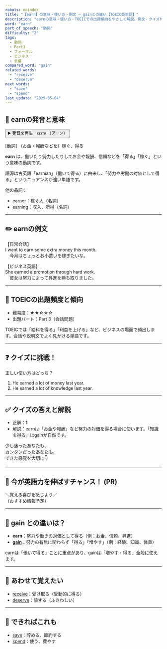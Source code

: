 ```yaml
---
robots: noindex
title: "【earn】の意味・使い方・例文 ― gainとの違い【TOEIC英単語】"
description: "earnの意味・使い方・TOEICでの出題傾向をやさしく解説。例文・クイズ付きでgainとの違いもわかりやすく学べます。"
word: "earn"
part_of_speech: "動詞"
difficulty: "2"
tags:
  - 動詞
  - Part3
  - フォーマル
  - ビジネス
  - 会議
compared_word: "gain"
related_words:
  - "receive"
  - "deserve"
next_words:
  - "save"
  - "spend"
last_update: "2025-05-04"
---
```


## 🔰 earnの発音と意味

<button class="play-audio" onclick="playTTS('earn')">
  <span class="play-audio-main">
    ▶️ 発音を再生　/ɜːrn/
  </span>
  <span class="play-audio-sub">
    （アーン）
  </span>
</button>

[動詞] （お金・報酬などを）稼ぐ、得る

**earn** は、働いたり努力したりしてお金や報酬、信頼などを「得る」「稼ぐ」という意味の動詞です。

語源は古英語「earnian」（働いて得る）に由来し、「努力や労働の対価として得る」というニュアンスが強い単語です。

他の品詞：  
- earner：稼ぐ人（名詞）
- earning：収入、所得（名詞）

---

## ✏️ earnの例文

【日常会話】  
I want to earn some extra money this month.  
　今月はちょっとお小遣いを稼ぎたいな。

【ビジネス英語】  
She earned a promotion through hard work.  
　彼女は努力によって昇進を勝ち取りました。

---

## 🎯 TOEICの出題頻度と傾向

- 難易度：★★☆☆☆
- 出題パート：Part 3（会話問題）

TOEICでは「給料を得る」「利益を上げる」など、ビジネスの場面で頻出します。会話や説明文でよく見かける単語です。

---

## ❓ クイズに挑戦！

正しい使い方はどっち？

1. He earned a lot of money last year.  
2. He earned a lot of knowledge last year.

---

## ✅ クイズの答えと解説

- 正解：**1**
- 解説：earnは「お金や報酬」など努力の対価を得る場合に使います。「知識を得る」はgainが自然です。

少し迷ったあなたも、  
カンタンだったあなたも、  
できた感覚を大切に👇️

---

## 🚀 今が英語力を伸ばすチャンス！ (PR)

<div class="info-center">
＼覚える喜びを感じよう／<br>  
（おすすめ情報予定）
</div>

---

## 🤔  gain との違いは？

- **earn**：努力や働きの対価として得る（例：お金、信頼、昇進）
- **[gain](/word/gain/)**：努力の有無に関わらず「得る」「増やす」（例：経験、知識、体重）

earnは「働いて得る」ことに重点があり、gainは「増やす・得る」全般に使えます。

---

## 🧩 あわせて覚えたい

- [receive](/word/receive/)：受け取る（受動的に得る）
- [deserve](/word/deserve/)：値する（ふさわしい）

---

## 📖 できればこれも

- [save](/word/save/)：貯める、節約する
- [spend](/word/spend/)：使う、費やす

<!-- cvid: aid13_bid42 -->
